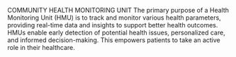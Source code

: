 COMMUNITY HEALTH MONITORING UNIT
The primary purpose of a Health Monitoring Unit (HMU) is to track and monitor various health parameters, providing real-time data and insights to support better health outcomes. HMUs enable early detection of potential health issues, personalized care, and informed decision-making. This empowers patients to take an active role in their healthcare.
